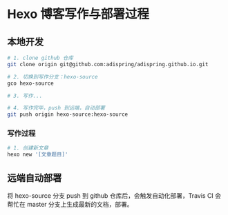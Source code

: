 # Hexo 博客写作与部署过程

## 本地开发

```bash
# 1. clone github 仓库
git clone origin git@github.com:adispring/adispring.github.io.git

# 2. 切换到写作分支：hexo-source 
gco hexo-source

# 3. 写作...

# 4. 写作完毕，push 到远端，自动部署
git push origin hexo-source:hexo-source
```

### 写作过程

```bash
# 1. 创建新文章
hexo new '[文章题目]'
```

## 远端自动部署

将 hexo-source 分支 push 到 github 仓库后，会触发自动化部署，Travis CI 会帮忙在 master 分支上生成最新的文档，部署。
